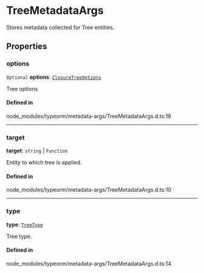 # TreeMetadataArgs

Stores metadata collected for Tree entities.

## Properties

### options

 `Optional` **options**: [`ClosureTreeOptions`](ClosureTreeOptions.md)

Tree options

#### Defined in

node_modules/typeorm/metadata-args/TreeMetadataArgs.d.ts:18

___

### target

 **target**: `string` \| `Function`

Entity to which tree is applied.

#### Defined in

node_modules/typeorm/metadata-args/TreeMetadataArgs.d.ts:10

___

### type

 **type**: [`TreeType`](../types/TreeType.md)

Tree type.

#### Defined in

node_modules/typeorm/metadata-args/TreeMetadataArgs.d.ts:14
